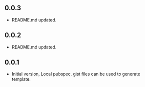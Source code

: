 ## 0.0.3

- README.md updated.

## 0.0.2

- README.md updated.

## 0.0.1

- Initial version, Local pubspec, gist files can be used to generate template.
